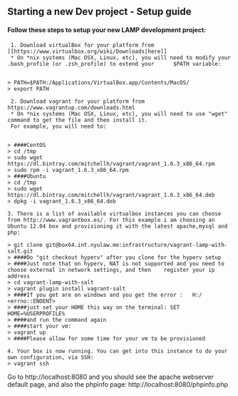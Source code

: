 ## Starting a new Dev project - Setup guide

####    Follow these steps to setup your new LAMP development project:

     1. Download virtualBox for your platform from [[https://www.virtualbox.org/wiki/Downloads|here]]
     * On *nix systems (Mac OSX, Linux, etc), you will need to modify your .bash_profile (or .zsh_profile) to extend your      $PATH variable:


    > PATH=$PATH:/Applications/VirtualBox.app/Contents/MacOS/
    > export PATH

     2. Download vagrant for your platform from https://www.vagrantup.com/downloads.html
     * On *nix systems (Mac OSX, Linux, etc), you will need to use "wget" command to get the file and then install it.
     For example, you will need to:


    > ####CentOS
    > cd /tmp
    > sudo wget https://dl.bintray.com/mitchellh/vagrant/vagrant_1.6.3_x86_64.rpm
    > sudo rpm -i vagrant_1.6.3_x86_64.rpm
    > ####Ubuntu
    > cd /tmp
    > sudo wget https://dl.bintray.com/mitchellh/vagrant/vagrant_1.6.3_x86_64.deb
    > dpkg -i vagrant_1.6.3_x86_64.deb
 
    3. There is a list of available virtualbox instances you can choose from http://www.vagrantbox.es/. For this example i am choosing an Ubuntu 12.04 box and provisioning it with the latest apache,mysql and php:

    > git clone git@box64.int.nyulaw.me:infrastructure/vagrant-lamp-with-salt.git
    > ####Do "git checkout hyperv" after you clone for the hyperv setup
    > ####Just note that on hyperv, NAT is not supported and you need to choose external in network settings, and then    register your ip address
    > cd vagrant-lamp-with-salt
    > vagrant plugin install vagrant-salt
    > ####If you get are on windows and you get the error :   H:/ <errno::ENOENT>
    > ####just set your HOME this way on the terminal: SET HOME=%USERPROFILE%
    > ####and run the command again
    > ####start your vm:
    > vagrant up
    > ####Please allow for some time for your vm to be provisioned

    4. Your box is now running. You can get into this instance to do your own configuration, via SSH:
    > vagrant ssh

Go to http://localhost:8080 and you should see the apache webserver default page, and also the phpinfo page: http://localhost:8080/phpinfo.php
